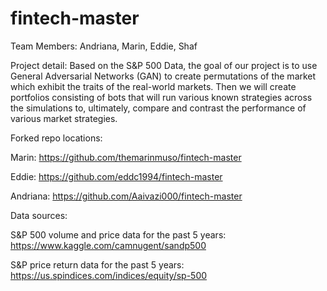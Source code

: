 # fintech-master

Team Members: Andriana, Marin, Eddie, Shaf 

Project detail: 
Based on the S&P 500 Data, the goal of our project is to use General Adversarial Networks (GAN) to create permutations of the market which exhibit the traits of the real-world markets. Then we will create portfolios consisting of bots that will run various known strategies across the simulations to, ultimately, compare and contrast the performance of various market strategies.  

Forked repo locations: 

Marin: https://github.com/themarinmuso/fintech-master

Eddie: https://github.com/eddc1994/fintech-master 

Andriana: https://github.com/Aaivazi000/fintech-master


Data sources: 

S&P 500 volume and price data for the past 5 years: 
https://www.kaggle.com/camnugent/sandp500


S&P price return data for the past 5 years: 
https://us.spindices.com/indices/equity/sp-500
